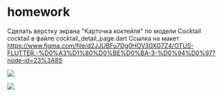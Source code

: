 # homework

Сделать верстку экрана "Карточка коктейля" по модели Cocktail cocktail в файле cocktail_detail_page.dart
Ссылка на макет https://www.figma.com/file/d2JJUBFu7Dg0HOV30XG7Z4/OTUS-FLUTTER.-%D0%A3%D1%80%D0%BE%D0%BA-3-%D0%94%D0%97?node-id=23%3A85


![](https://drive.google.com/file/d/1nCBXCZ6YMKQhyaUqisIuxxweeWdgWXGO/view?usp=sharing)

![](https://drive.google.com/file/d/1Zvc_jsIwHC5hsHK7Er8q6ZuqY-_surLn/view?usp=sharing)